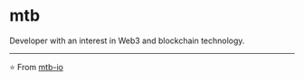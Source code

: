 # mtb

Developer with an interest in Web3 and blockchain technology.

---
⭐️ From [mtb-io](https://github.com/mtb-io)

<!---
mtb-io/mtb-io is a ✨ special ✨ repository because its `README.md` (this file) appears on your GitHub profile.
You can click the Preview link to take a look at your changes.
--->
